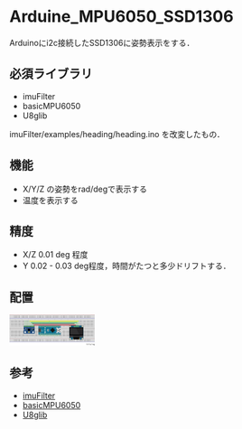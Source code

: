 # Arduine_MPU6050_SSD1306

Arduinoにi2c接続したSSD1306に姿勢表示をする．

## 必須ライブラリ

* imuFilter
* basicMPU6050
* U8glib

imuFilter/examples/heading/heading.ino を改変したもの．

## 機能
- X/Y/Z の姿勢をrad/degで表示する
- 温度を表示する

## 精度

- X/Z 0.01 deg 程度
- Y 0.02 - 0.03 deg程度，時間がたつと多少ドリフトする．

## 配置

<img src = "arduino_ssd1306_mpu6050.png" width = "30%"></img>  

## 参考

- [imuFilter](https://github.com/RCmags/imuFilter)
- [basicMPU6050](https://github.com/RCmags/basicMPU6050)
- [U8glib](https://github.com/olikraus/u8glib)
